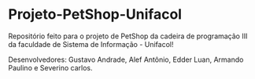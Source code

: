 # Projeto-PetShop-Unifacol
 Repositório feito para o projeto de PetShop da cadeira de programação III da faculdade de Sistema de Informação - Unifacol!

 Desenvolvedores: Gustavo Andrade, Alef Antônio, Edder Luan, Armando Paulino e Severino carlos.
